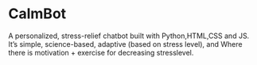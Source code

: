 # CalmBot
A personalized, stress-relief chatbot built with Python,HTML,CSS and JS.  It’s simple, science-based, adaptive (based on stress level), and Where there is motivation + exercise for decreasing stresslevel.
